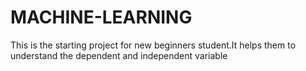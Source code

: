 # MACHINE-LEARNING
This is the starting project for new beginners student.It helps them to understand the dependent and independent variable
